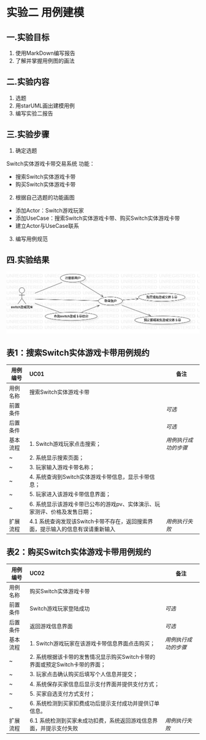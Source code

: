 # 实验二 用例建模

## 一.实验目标

 1. 使用MarkDown编写报告
 2. 了解并掌握用例图的画法

## 二.实验内容

 1. 选题
 2. 用starUML画出建模用例
 3. 编写实验二报告

## 三.实验步骤
 
1. 确定选题 
 
  Switch实体游戏卡带交易系统  功能：
  - 搜索Switch实体游戏卡带
  - 购买Switch实体游戏卡带
 
2. 根据自己选题的功能画图
  - 添加Actor：Switch游戏玩家
  - 添加UseCase：搜索Switch实体游戏卡带、购买Switch实体游戏卡带
  - 建立Actor与UseCase联系
3. 编写用例规范
 

## 四.实验结果

![建模用例图](./shiyan2.jpg)

## 表1：搜索Switch实体游戏卡带用例规约  

用例编号  | UC01 | 备注  
-|:-|-  
用例名称  | 搜索Switch实体游戏卡带  |   
前置条件  |      | *可选*   
后置条件  |      | *可选*   
基本流程  | 1. Switch游戏玩家点击搜索；  |*用例执行成功的步骤*  
~| 2. 系统显示搜索页面；  |  
~| 3. 玩家输入游戏卡带名称；  |  
~| 4. 系统查询到Switch实体游戏卡带信息，显示卡带信息；  |   
~| 5. 玩家进入该游戏卡带信息界面；   |   
~| 6. 系统显示该游戏卡带已公布的游戏pv、实体演示、玩家测评、价格及发售日期；   |   
扩展流程  | 4.1 系统查询发现该Switch卡带不存在，返回搜索界面，提示输入的信息有误请重新输入  |*用例执行失败*    

## 表2：购买Switch实体游戏卡带用例规约  

用例编号  | UC02 | 备注  
-|:-|-  
用例名称  | 购买Switch实体游戏卡带  |   
前置条件  |  Switch游戏玩家登陆成功    | *可选*   
后置条件  |  返回游戏信息界面    | *可选*   
基本流程  | 1. Switch游戏玩家在该游戏卡带信息界面点击购买；  |*用例执行成功的步骤*    
~| 2. 系统根据该卡带的发售情况显示购买Switch卡带的界面或预定Switch卡带的界面；  |   
~| 3. 玩家点击确认购买后填写个人信息并提交；   |   
~| 4. 系统保存买家信息后显示支付界面并提供支付方式；   |   
~| 5. 买家自选支付方式支付；   |  
~| 6. 系统检测到买家扣费成功后提示支付成功并提供订单信息。   |  
扩展流程  | 6.1 系统检测到买家未成功扣费，系统返回游戏信息界面，并提示支付失败  |*用例执行失败*

